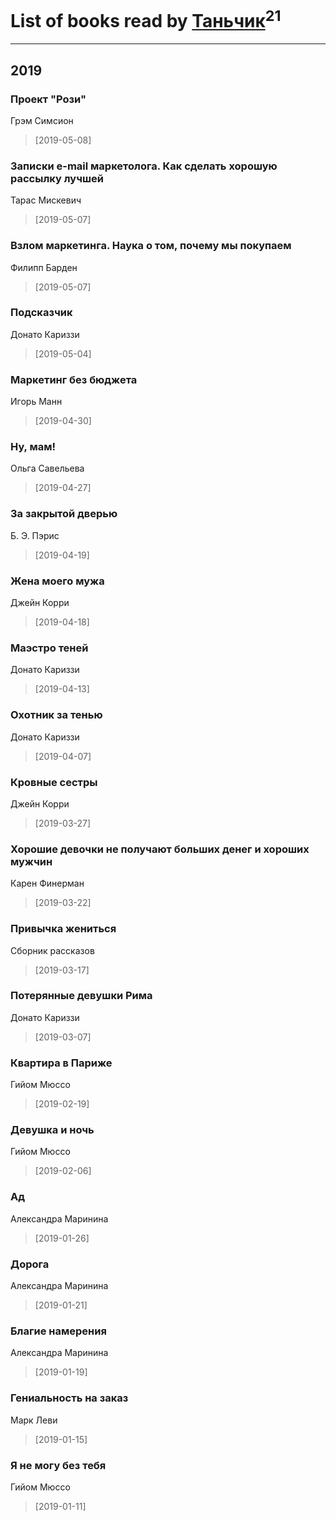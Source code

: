# List of books read by [Таньчик](https://www.facebook.com/profile.php?id=2096581563762610)<sup>21</sup>
---

## 2019

### Проект "Рози"
Грэм Симсион
> [2019-05-08] 


### Записки e-mail маркетолога. Как сделать хорошую рассылку лучшей
Тарас Мискевич
> [2019-05-07] 


### Взлом маркетинга. Наука о том, почему мы покупаем
Филипп Барден
> [2019-05-07] 


### Подсказчик
Донато Кариззи
> [2019-05-04] 


### Маркетинг без бюджета
Игорь Манн
> [2019-04-30] 


### Ну, мам!
Ольга Савельева
> [2019-04-27] 


### За закрытой дверью
Б. Э. Пэрис
> [2019-04-19] 


### Жена моего мужа
Джейн Корри
> [2019-04-18] 


### Маэстро теней
Донато Кариззи
> [2019-04-13] 


### Охотник за тенью
Донато Кариззи
> [2019-04-07] 


### Кровные сестры
Джейн Корри
> [2019-03-27] 


### Хорошие девочки не получают больших денег и хороших мужчин
Карен Финерман
> [2019-03-22] 


### Привычка жениться
Сборник рассказов
> [2019-03-17] 


### Потерянные девушки Рима
Донато Кариззи
> [2019-03-07] 


### Квартира в Париже
Гийом Мюссо
> [2019-02-19] 


### Девушка и ночь
Гийом Мюссо
> [2019-02-06] 


### Ад
Александра Маринина
> [2019-01-26] 


### Дорога
Александра Маринина
> [2019-01-21] 


### Благие намерения
Александра Маринина
> [2019-01-19] 


### Гениальность на заказ
Марк Леви
> [2019-01-15] 


### Я не могу без тебя
Гийом Мюссо
> [2019-01-11] 



